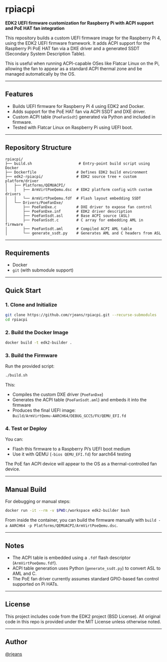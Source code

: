 # rpiacpi

**EDK2 UEFI firmware customization for Raspberry Pi with ACPI support and PoE HAT fan integration**

This repository builds a custom UEFI firmware image for the Raspberry Pi 4, using the EDK2 UEFI firmware framework. It adds ACPI support for the Raspberry Pi PoE HAT fan via a DXE driver and a generated SSDT (Secondary System Description Table).

This is useful when running ACPI-capable OSes like Flatcar Linux on the Pi, allowing the fan to appear as a standard ACPI thermal zone and be managed automatically by the OS.

---

## Features

- Builds UEFI firmware for Raspberry Pi 4 using EDK2 and Docker.
- Adds support for the PoE HAT fan via ACPI SSDT and DXE driver.
- Custom ACPI table (`PoeFanSsdt`) generated via Python and included in firmware.
- Tested with Flatcar Linux on Raspberry Pi using UEFI boot.

---

## Repository Structure

```
rpiacpi/
├── build.sh                     # Entry-point build script using Docker
├── Dockerfile                  # Defines EDK2 build environment
├── edk2-rpiacpi/               # EDK2 source tree + custom platform/driver
│   ├── Platforms/QEMUACPI/
│   │   ├── ArmVirtPoeQemu.dsc  # EDK2 platform config with custom drivers
│   │   └── ArmVirtPoeQemu.fdf  # Flash layout embedding SSDT
│   └── Drivers/PoeFanDxe/
│       ├── PoeFanDxe.c         # DXE driver to expose fan control
│       ├── PoeFanDxe.inf       # EDK2 driver description
│       ├── PoeFanSsdt.asl      # Base ACPI source (ASL)
│       ├── PoeFanSsdt.c        # C array for embedding AML in firmware
│       ├── PoeFanSsdt.aml      # Compiled ACPI AML table
│       └── generate_ssdt.py    # Generates AML and C headers from ASL
```

---

## Requirements

- Docker
- `git` (with submodule support)

---

## Quick Start

### 1. Clone and Initialize

```bash
git clone https://github.com/rjeans/rpiacpi.git --recurse-submodules
cd rpiacpi
```

### 2. Build the Docker Image

```bash
docker build -t edk2-builder .
```

### 3. Build the Firmware

Run the provided script:

```bash
./build.sh
```

This:
- Compiles the custom DXE driver (`PoeFanDxe`)
- Generates the ACPI table (`PoeFanSsdt.aml`) and embeds it into the firmware
- Produces the final UEFI image:  
  `Build/ArmVirtQemu-AARCH64/DEBUG_GCC5/FV/QEMU_EFI.fd`

### 4. Test or Deploy

You can:
- Flash this firmware to a Raspberry Pi’s UEFI boot medium
- Use it with QEMU (`-bios QEMU_EFI.fd`) for aarch64 testing

The PoE fan ACPI device will appear to the OS as a thermal-controlled fan device.

---

## Manual Build

For debugging or manual steps:

```bash
docker run -it --rm -v $PWD:/workspace edk2-builder bash
```

From inside the container, you can build the firmware manually with `build -a AARCH64 -p Platforms/QEMUACPI/ArmVirtPoeQemu.dsc`.

---

## Notes

- The ACPI table is embedded using a `.fdf` flash descriptor (`ArmVirtPoeQemu.fdf`).
- ACPI table generation uses Python (`generate_ssdt.py`) to convert ASL to AML and C.
- The PoE fan driver currently assumes standard GPIO-based fan control supported on Pi HATs.

---

## License

This project includes code from the EDK2 project (BSD License). All original code in this repo is provided under the MIT License unless otherwise noted.

---

## Author

[@rjeans](https://github.com/rjeans)
